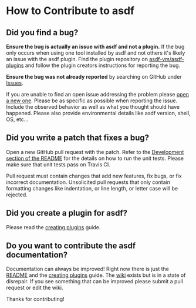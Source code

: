 # How to Contribute to asdf

## Did you find a bug?

**Ensure the bug is actually an issue with asdf and not a plugin.** If the bug
only occurs when using one tool installed by asdf and not others it's likely an
issue with the asdf plugin. Find the plugin repository on
[asdf-vm/asdf-plugins](https://github.com/asdf-vm/asdf-plugins) and follow the
plugin creators instructions for reporting the bug.

**Ensure the bug was not already reported** by searching on GitHub under
[Issues](https://github.com/asdf-vm/asdf/issues).

If you are unable to find an open issue addressing the problem please [open
a new one](https://github.com/asdf-vm/asdf/issues/new). Please be as specific
as possible when reporting the issue. Include the observed behavior as well as
what you thought should have happened. Please also provide environmental
details like asdf version, shell, OS, etc...

## Did you write a patch that fixes a bug?

Open a new GitHub pull request with the patch. Refer to the [Development
section of the README](http://asdf-vm.github.io/asdf/#/contributing-core-asdf) for the
details on how to run the unit tests. Please make sure that unit tests pass on
Travis CI.

Pull request must contain changes that add new features, fix bugs, or fix
incorrect documentation. Unsolicited pull requests that only contain formatting 
changes like indentation, or line length, or letter case will be rejected. 

## Did you create a plugin for asdf?

Please read the [creating plugins](docs/creating-plugins.md) guide.

## Do you want to contribute the asdf documentation?

Documentation can always be improved! Right now there is just the
[README](README.md) and the [creating plugins](docs/creating-plugins.md) guide.
The [wiki](https://github.com/asdf-vm/asdf/wiki) exists but is in a state of
disrepair. If you see something that can be improved please submit a pull
request or edit the wiki.

Thanks for contributing!
